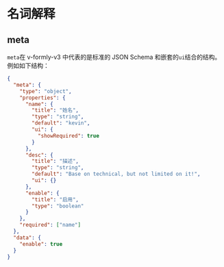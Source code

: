 # 名词解释

## meta

`meta`在 v-formly-v3 中代表的是标准的 JSON Schema 和嵌套的`ui`结合的结构。例如如下结构：

```json
{
  "meta": {
    "type": "object",
    "properties": {
      "name": {
        "title": "姓名",
        "type": "string",
        "default": "kevin",
        "ui": {
          "showRequired": true
        }
      },
      "desc": {
        "title": "描述",
        "type": "string",
        "default": "Base on technical, but not limited on it!",
        "ui": {}
      },
      "enable": {
        "title": "启用",
        "type": "boolean"
      }
    },
    "required": ["name"]
  },
  "data": {
    "enable": true
  }
}
```
